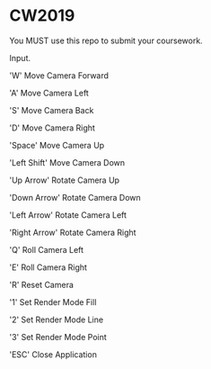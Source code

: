 # CW2019
You MUST use this repo to submit your coursework.

Input.

'W' Move Camera Forward

'A' Move Camera Left

'S' Move Camera Back

'D' Move Camera Right

'Space' Move Camera Up

'Left Shift' Move Camera Down

'Up Arrow' Rotate Camera Up

'Down Arrow' Rotate Camera Down

'Left Arrow' Rotate Camera Left

'Right Arrow' Rotate Camera Right

'Q' Roll Camera Left

'E' Roll Camera Right

'R' Reset Camera

'1' Set Render Mode Fill

'2' Set Render Mode Line

'3' Set Render Mode Point

'ESC' Close Application
